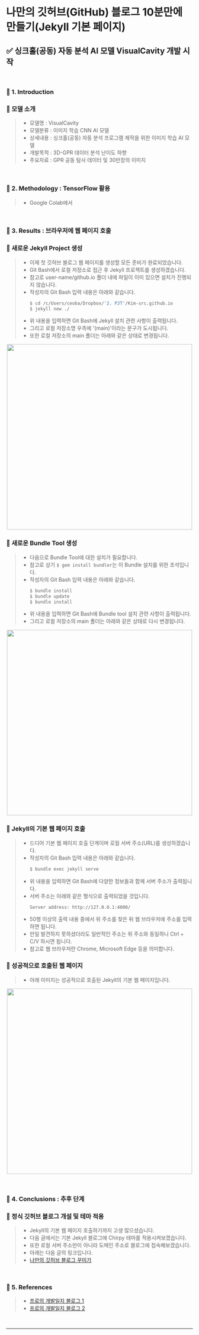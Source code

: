 # 나만의 깃허브(GitHub) 블로그 10분만에 만들기(Jekyll 기본 페이지)
## ✅ 싱크홀(공동) 자동 분석 AI 모델 VisualCavity 개발 시작

<br>

### 🔔 1. Introduction
### 📌 모델 소개
> - 모델명 : VisualCavity
> - 모델분류 : 이미지 학습 CNN AI 모델
> - 상세내용 : 싱크홀(공동) 자동 분석 프로그램 제작을 위한 이미지 학습 AI 모델
> - 개발목적 : 3D-GPR 데이터 분석 난이도 하향
> - 주요자료 : GPR 공동 탐사 데이터 및 30만장의 이미지

<br>

### 🔔 2. Methodology : TensorFlow 활용
> - Google Colab에서 

<br>

### 🔔 3. Results : 브라우저에 웹 페이지 호출
### 📌 새로운 Jekyll Project 생성
> - 이제 첫 깃허브 블로그 웹 페이지를 생성할 모든 준비가 완료되었습니다.
> - Git Bash에서 로컬 저장소로 접근 후 Jekyll 프로젝트를 생성하겠습니다.
> - 참고로 user-name/github.io 폴더 내에 파일이 이미 있으면 설치가 진행되지 않습니다.
> - 작성자의 Git Bash 입력 내용은 아래와 같습니다.
>   ```bash
>   $ cd /c/Users/ceoba/Dropbox/'2. PJT'/Kim-src.github.io
>   $ jekyll new ./
>   ```
> - 위 내용을 입력하면 Git Bash에 Jekyll 설치 관련 사항이 출력됩니다.
> - 그리고 로컬 저장소명 우측에 '(main)'이라는 문구가 도시됩니다.
> - 또한 로컬 저장소의 main 폴더는 아래와 같은 상태로 변경됩니다.
<p align="center"><img src="https://github.com/Kim-src/Images/assets/150884526/e733d653-1afe-4345-80e4-13511d8d6b2d" width="500px"></p>

### 📌 새로운 Bundle Tool 생성
> - 다음으로 Bundle Tool에 대한 설치가 필요합니다.
> - 참고로 상기 ```$ gem install bundler```는 이 Bundle 설치를 위한 초석입니다.
> - 작성자의 Git Bash 입력 내용은 아래와 같습니다.
>   ```bash
>   $ bundle install
>   $ bundle update
>   $ bundle install
>   ```
> - 위 내용을 입력하면 Git Bash에 Bundle tool 설치 관련 사항이 출력됩니다.
> - 그리고 로컬 저장소의 main 폴더는 아래와 같은 상태로 다시 변경됩니다.
<p align="center"><img src="https://github.com/Kim-src/Images/assets/150884526/670d434d-ee37-473b-9978-df490b2784dd" width="500px"></p>

### 📌 Jekyll의 기본 웹 페이지 호출
> - 드디어 기본 웹 페이지 호출 단계이며 로컬 서버 주소(URL)를 생성하겠습니다.
> - 작성자의 Git Bash 입력 내용은 아래와 같습니다.
>   ```bash
>   $ bundle exec jekyll serve
>   ```
> - 위 내용을 입력하면 Git Bash에 다양한 정보들과 함께 서버 주소가 출력됩니다.
> - 서버 주소는 아래와 같은 형식으로 출력되었을 것입니다.
>   ``` bash
>   Server address: http://127.0.0.1:4000/
>   ```
> - 50행 이상의 출력 내용 중에서 위 주소를 찾은 뒤 웹 브라우저에 주소를 입력하면 됩니다.
> - 만일 발견하지 못하셨더라도 일반적인 주소는 위 주소와 동일하니 Ctrl + C/V 하시면 됩니다.
> - 참고로 웹 브라우저란 Chrome, Microsoft Edge 등을 의미합니다.

### 📌 성공적으로 호출된 웹 페이지
> - 아래 이미지는 성공적으로 호출된 Jekyll의 기본 웹 페이지입니다.
<p align="center"><img src="https://github.com/Kim-src/Images/assets/150884526/33d309a9-8c3c-4b76-9728-a33b6b939968" width="500px"></p>

<br>

### 🔔 4. Conclusions : 추후 단계
### 📌 정식 깃허브 블로그 개설 및 테마 적용
> - Jekyll의 기본 웹 페이지 호출하기까지 고생 많으셨습니다.
> - 다음 글에서는 기본 Jekyll 블로그에 Chirpy 테마를 적용시켜보겠습니다.
> - 또한 로컬 서버 주소만이 아니라 도메인 주소로 블로그에 접속해보겠습니다.
> - 아래는 다음 글의 링크입니다.
> - [나만의 깃허브 블로그 꾸미기]()

<br>

### 🎁 5. References
> - [프로의 개발일지 블로그 1](https://devpro.kr/posts/Github-%EB%B8%94%EB%A1%9C%EA%B7%B8-%EB%A7%8C%EB%93%A4%EA%B8%B0-(1)/)
> - [프로의 개발일지 블로그 2](https://devpro.kr/posts/Github-%EB%B8%94%EB%A1%9C%EA%B7%B8-%EB%A7%8C%EB%93%A4%EA%B8%B0-(2)/)

<br>

***

<br>
<br>
<br>


